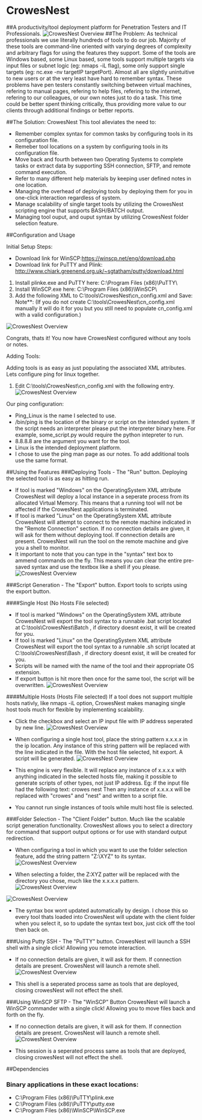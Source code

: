 # CrowesNest
##A productivity/tool deployment platform for Penetration Testers and IT Professionals.
![CrowesNest Overview](CrowesNestScreenshots/2.0/Overview.JPG?raw=true)
##The Problem:
As technical professionals we use literally hundreds of tools to do our job. Majority of these tools are command-line oriented with varying degrees of complexity and arbitrary flags for using the features they support. Some of the tools are Windows based, some Linux based, some tools support multiple targets via input files or subnet logic (eg: nmaps -iL flag), some only support single targets (eg: nc.exe -nv targetIP targetPort). Almost all are slightly unintuitive to new users or at the very least have hard to remember syntax. These problems have pen testers constantly switching between virtual machines, refering to manual pages, refering to help files, refering to the internet, refering to our colleagues, or our own notes just to do a task. This time could be better spent thinking critically, thus providing more value to our clients through additional findings or better reports.

##The Solution: CrowesNest 
This tool alleviates the need to:
* Remember complex syntax for common tasks by configuring tools in its configuration file.
* Remeber tool locations on a system by configuring tools in its configuration file.
* Move back and fourth between two Operating Systems to complete tasks or extract data by supporting SSH connection, SFTP, and remote command execution.
* Refer to many different help materials by keeping user defined notes in one location.
* Managing the overhead of deploying tools by deploying them for you in one-click interaction regardless of system.
* Manage scalability of single target tools by utilizing the CrowesNest scripting engine that supports BASH/BATCH output.
* Managing tool ouput, and ouput syntax by utilizing CrowesNest folder selection feature.

##Configuration and Usage

Initial Setup Steps:

* Download link for WinSCP:https://winscp.net/eng/download.php
* Download link for PuTTY and Plink: http://www.chiark.greenend.org.uk/~sgtatham/putty/download.html

1. Install plinke.exe and PuTTY here: C:\Program Files (x86)\PuTTY\
2. Install WinSCP.exe here: C:\Program Files (x86)\WinSCP\ 
3. Add the following XML to C:\tools\CrowesNest\cn_config.xml and Save:
   Note**: (If you do not create C:\tools\CrowesNest\cn_config.xml manually it will do it for you but you still need to populate cn_config.xml with a valid configuration.) 

![CrowesNest Overview](CrowesNestScreenshots/2.0/crowesNestXMLNoConfig.JPG?raw=true)

Congrats, thats it! You now have CrowesNest configured without any tools or notes.

Adding Tools:

Adding tools is as easy as just populating the associated XML attributes. Lets configure ping for linux together.

1. Edit C:\tools\CrowesNest\cn_config.xml with the following entry.
![CrowesNest Overview](CrowesNestScreenshots/2.0/crowesNestXMLToolConfig.JPG?raw=true)

Our ping configuration:
* <Name>Ping_Linux</Name> is the name I selected to use.
* <Location>/bin/ping</Location> is the location of the binary or script on the intended system. If the script needs an interpreter please put the interpreter binary here. For example, some_script.py would require the python intepreter to run.
* <Arguments>8.8.8.8</Arguments> are the argument you want for the tool.
* <OperatingSystem>Linux</OperatingSystem> is the intended deployment platform.
* I chose to use the ping man page as our notes.
To add additional tools use the same format.


##Using the Features
###Deploying Tools - The "Run" button.
Deploying the selected tool is as easy as hitting run. 
* If tool is marked "Windows" on the OperatingSystem XML attribute CrowesNest will deploy a local instance in a seperate process from its allocated Virtual Memory. This means that a running tool will not be affected if the CrowesNest applications is terminated.
* If tool is marked "Linux" on the OperatingSystem XML attribute CrowesNest will attempt to connect to the remote machine indicated in the "Remote Connection" section. If no connection details are given, it will ask for them without deploying tool. If connection details are present. CrowesNest will run the tool on the remote machine and give you a shell to monitor.
* It important to note that you can type in the "syntax" text box to ammend commands on the fly. This means you can clear the entire pre-saved syntax and use the textbox like a shell if you please. 
![CrowesNest Overview](CrowesNestScreenshots/crowesNestWindowsPingViewRunning.JPG?raw=true)

###Script Generation - The "Export" button.
Export tools to scripts using the export button.

####Single Host (No Hosts File selected)
* If tool is marked "Windows" on the OperatingSystem XML attribute CrowesNest will export the tool syntax to a runnable .bat script located at C:\tools\CrowesNest\Batch , if directory doesnt exist, it will be created for you.
* If tool is marked "Linux" on the OperatingSystem XML attribute CrowesNest will export the tool syntax to a runnable .sh script located at C:\tools\CrowesNest\Bash , if directory doesnt exist, it will be created for you.
* Scripts will be named with the name of the tool and their appropriate OS extension. 
* If export button is hit more then once for the same tool, the script will be overwritten.
![CrowesNest Overview](CrowesNestScreenshots/crowesNestExportWindows2.JPG?raw=true)

####Multiple Hosts (Hosts File selected)
If a tool does not support multiple hosts nativly, like nmaps -iL option, CrowesNest makes managing single host tools much for flexible by implementing scalability.
* Click the checkbox and select an IP input file with IP address seperated by new line.
![CrowesNest Overview](CrowesNestScreenshots/crowesNestExportWindows.JPG?raw=true)

* When configuring a single host tool, place the string pattern x.x.x.x in the ip location. Any instance of this string pattern will be replaced with the line indicated in the file. With the host file selected, hit export. A script will be generated.
![CrowesNest Overview](CrowesNestScreenshots/crowesNestExportWindows3.JPG?raw=true)

* This engine is very flexible. It will replace any instance of x.x.x.x with anything indicated in the selected hosts file, making it possible to generate scripts of other types, not just IP address. Eg: if the input file had the following text:
crowes
nest
Then any instance of x.x.x.x will be replaced with "crowes" and "nest" and written to a script file.

* You cannot run single instances of tools while multi host file is selected.

###Folder Selection - The "Client Folder" button.
Much like the scalable script generation functionality. CrowesNest allows you to select a directory for command that support output options or for use with standard output redirection.
* When configuring a tool in which you want to use the folder selection feature, add the string pattern "Z:\XYZ" to its syntax.
![CrowesNest Overview](CrowesNestScreenshots/crowesNestClientFolder.JPG?raw=true)

* When selecting a folder, the Z:XYZ patter will be replaced with the directory you chose, much like the x.x.x.x pattern.
![CrowesNest Overview](CrowesNestScreenshots/crowesNestClientFolder2.JPG?raw=true)

![CrowesNest Overview](CrowesNestScreenshots/crowesNestClientFolder3.JPG?raw=true)

* The syntax box wont updated automatically by design. I chose this so every tool thats loaded into CrowesNest will update with the client folder when you select it, so to update the syntax text box, just cick off the tool then back on.

###Using Putty SSH - The "PuTTY" button.
CrowesNest will launch a SSH shell with a single click! Allowing you remote interaction.
* If no connection details are given, it will ask for them. If connection details are present. CrowesNest will launch a remote shell.
![CrowesNest Overview](CrowesNestScreenshots/crowesNestPuttyIntegration.JPG?raw=true)

* This shell is a seperated process same as tools that are deployed, closing crowesNest will not effect the shell.

###Using WinSCP SFTP - The "WinSCP" Button
CrowesNest will launch a WinSCP commander with a single click! Allowing you to move files back and forth on the fly.
* If no connection details are given, it will ask for them. If connection details are present. CrowesNest will launch a remote shell.
![CrowesNest Overview](CrowesNestScreenshots/crowesNestWinSCPIntegration.JPG?raw=true)

* This session is a seperated process same as tools that are deployed, closing crowesNest will not effect the shell.

##Dependencies

### Binary applications in these exact locations:
* C:\Program Files (x86)\PuTTY\plink.exe
* C:\Program Files (x86)\PuTTY\putty.exe
* C:\Program Files (x86)\WinSCP\WinSCP.exe


